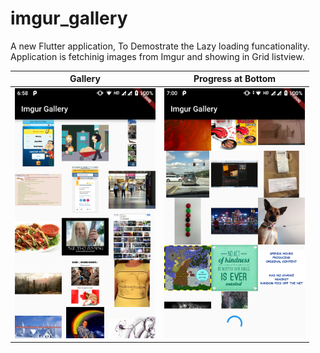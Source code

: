 # imgur_gallery

A new Flutter application, To Demostrate the Lazy loading funcationality.
Application is fetchinig images from Imgur and showing in Grid listview.



| Gallery | Progress at Bottom |
| -------------------------------- | --------------------------------- |
| <img src="https://github.com/UttamPanchasara/ImgurGallery/blob/master/ss/1.png" height="400" alt="Screenshot"/> | <img src="https://github.com/UttamPanchasara/ImgurGallery/blob/master/ss/2.png" height="400" alt="Screenshot"/>  |
